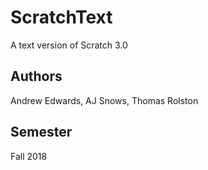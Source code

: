 # ScratchText
A text version of Scratch 3.0

## Authors
Andrew Edwards, AJ Snows, Thomas Rolston

## Semester
Fall 2018

